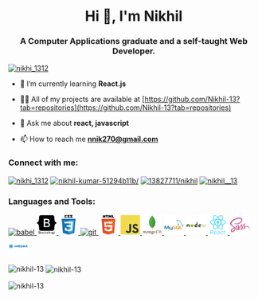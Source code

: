 <h1 align="center">Hi 👋, I'm Nikhil</h1>
<h3 align="center">A Computer Applications graduate and a self-taught Web Developer.</h3>

<p align="left"> <a href="https://twitter.com/nikhi_1312" target="blank"><img src="https://img.shields.io/twitter/follow/nikhi_1312?logo=twitter&style=for-the-badge" alt="nikhi_1312" /></a> </p>

- 🌱 I’m currently learning **React.js**

- 👨‍💻 All of my projects are available at [https://github.com/Nikhil-13?tab=repositories](https://github.com/Nikhil-13?tab=repositories)

- 💬 Ask me about **react, javascript**

- 📫 How to reach me **nnik270@gmail.com**

<h3 align="left">Connect with me:</h3>
<p align="left">
<a href="https://twitter.com/nikhi_1312" target="blank"><img align="center" src="https://raw.githubusercontent.com/rahuldkjain/github-profile-readme-generator/master/src/images/icons/Social/twitter.svg" alt="nikhi_1312" height="30" width="40" /></a>
<a href="https://linkedin.com/in/nikhil-kumar-51294b11b/" target="blank"><img align="center" src="https://raw.githubusercontent.com/rahuldkjain/github-profile-readme-generator/master/src/images/icons/Social/linked-in-alt.svg" alt="nikhil-kumar-51294b11b/" height="30" width="40" /></a>
<a href="https://stackoverflow.com/users/13827711/nikhil" target="blank"><img align="center" src="https://raw.githubusercontent.com/rahuldkjain/github-profile-readme-generator/master/src/images/icons/Social/stack-overflow.svg" alt="13827711/nikhil" height="30" width="40" /></a>
<a href="https://www.hackerrank.com/nikhil__13" target="blank"><img align="center" src="https://raw.githubusercontent.com/rahuldkjain/github-profile-readme-generator/master/src/images/icons/Social/hackerrank.svg" alt="nikhil__13" height="30" width="40" /></a>
</p>

<h3 align="left">Languages and Tools:</h3>
<p align="left"> <a href="https://babeljs.io/" target="_blank" rel="noreferrer"> <img src="https://www.vectorlogo.zone/logos/babeljs/babeljs-icon.svg" alt="babel" width="40" height="40"/> </a> <a href="https://getbootstrap.com" target="_blank" rel="noreferrer"> <img src="https://raw.githubusercontent.com/devicons/devicon/master/icons/bootstrap/bootstrap-plain-wordmark.svg" alt="bootstrap" width="40" height="40"/> </a> <a href="https://www.w3schools.com/css/" target="_blank" rel="noreferrer"> <img src="https://raw.githubusercontent.com/devicons/devicon/master/icons/css3/css3-original-wordmark.svg" alt="css3" width="40" height="40"/> </a> <a href="https://git-scm.com/" target="_blank" rel="noreferrer"> <img src="https://www.vectorlogo.zone/logos/git-scm/git-scm-icon.svg" alt="git" width="40" height="40"/> </a> <a href="https://www.w3.org/html/" target="_blank" rel="noreferrer"> <img src="https://raw.githubusercontent.com/devicons/devicon/master/icons/html5/html5-original-wordmark.svg" alt="html5" width="40" height="40"/> </a> <a href="https://developer.mozilla.org/en-US/docs/Web/JavaScript" target="_blank" rel="noreferrer"> <img src="https://raw.githubusercontent.com/devicons/devicon/master/icons/javascript/javascript-original.svg" alt="javascript" width="40" height="40"/> </a> <a href="https://www.mongodb.com/" target="_blank" rel="noreferrer"> <img src="https://raw.githubusercontent.com/devicons/devicon/master/icons/mongodb/mongodb-original-wordmark.svg" alt="mongodb" width="40" height="40"/> </a> <a href="https://www.mysql.com/" target="_blank" rel="noreferrer"> <img src="https://raw.githubusercontent.com/devicons/devicon/master/icons/mysql/mysql-original-wordmark.svg" alt="mysql" width="40" height="40"/> </a> <a href="https://nodejs.org" target="_blank" rel="noreferrer"> <img src="https://raw.githubusercontent.com/devicons/devicon/master/icons/nodejs/nodejs-original-wordmark.svg" alt="nodejs" width="40" height="40"/> </a> <a href="https://reactjs.org/" target="_blank" rel="noreferrer"> <img src="https://raw.githubusercontent.com/devicons/devicon/master/icons/react/react-original-wordmark.svg" alt="react" width="40" height="40"/> </a> <a href="https://sass-lang.com" target="_blank" rel="noreferrer"> <img src="https://raw.githubusercontent.com/devicons/devicon/master/icons/sass/sass-original.svg" alt="sass" width="40" height="40"/> </a> <a href="https://webpack.js.org" target="_blank" rel="noreferrer"> <img src="https://raw.githubusercontent.com/devicons/devicon/d00d0969292a6569d45b06d3f350f463a0107b0d/icons/webpack/webpack-original-wordmark.svg" alt="webpack" width="40" height="40"/> </a> </p>

<p><img align="left" src="https://github-readme-stats.vercel.app/api/top-langs?username=nikhil-13&show_icons=true&theme=synthwave&locale=en&layout=compact" alt="nikhil-13" /></p>

<p>&nbsp;<img align="center" src="https://github-readme-stats.vercel.app/api?username=nikhil-13&show_icons=true&theme=synthwave&locale=en" alt="nikhil-13" /></p>

<p><img align="center" src="https://github-readme-streak-stats.herokuapp.com/?user=nikhil-13&theme=dark" alt="nikhil-13" /></p>
